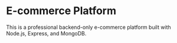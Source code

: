 # E-commerce Platform

This is a professional backend-only e-commerce platform built with Node.js, Express, and MongoDB.
